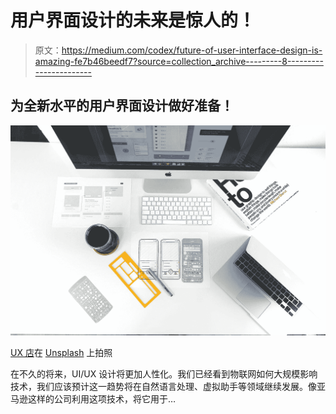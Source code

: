 # 用户界面设计的未来是惊人的！

> 原文：<https://medium.com/codex/future-of-user-interface-design-is-amazing-fe7b46beedf7?source=collection_archive---------8----------------------->

## 为全新水平的用户界面设计做好准备！

![](img/c92b59379a440a8cd8c554aeb677d672.png)

[UX 店](https://unsplash.com/@uxstore?utm_source=medium&utm_medium=referral)在 [Unsplash](https://unsplash.com?utm_source=medium&utm_medium=referral) 上拍照

在不久的将来，UI/UX 设计将更加人性化。我们已经看到物联网如何大规模影响技术，我们应该预计这一趋势将在自然语言处理、虚拟助手等领域继续发展。像亚马逊这样的公司利用这项技术，将它用于…